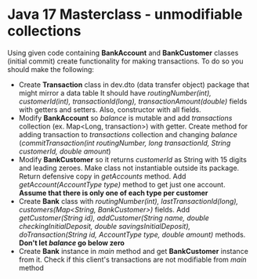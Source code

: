 #  Java 17 Masterclass - unmodifiable collections
Using given code containing **BankAccount** and **BankCustomer** classes (initial commit) create functionality 
for making transactions. To do so you should make the following:
* Create **Transaction** class in dev.dto (data transfer object) package that might mirror a data table
It should have _routingNumber(int), customerId(int), transactionId(long), transactionAmount(double)_
fields with getters and setters. Also, constructor with all fields.
* Modify **BankAccount** so _balance_ is mutable and add _transactions_ collection (ex. Map<Long, transaction>)
with getter. Create method for adding transaction to _transactions_ collection and changing _balance_ 
(_commitTransaction(int routingNumber, long transactionId, String customerId, double amount_)
* Modify **BankCustomer** so it returns _customerId_ as String with 15 digits and leading zeroes. Make class 
not instantiable outside its package. Return defensive copy in _getAccounts_ method. 
Add _getAccount(AccountType type)_ method to get just one account. **Assume that there is only one of each type 
per customer**
* Create **Bank** class with _routingNumber(int), lastTransactionId(long), customers(Map<String, BankCustomer>)_ fields.
Add _getCustomer(String id), addCustomer(String name, double checkingInitialDeposit, double savingsInitialDeposit), 
doTransaction(String id, AccountType type, double amount)_ methods. **Don't let _balance_ go below zero**
* Create **Bank** instance in _main_ method and get **BankCustomer** instance from it. 
Check if this client's transactions are not modifiable from _main_ method